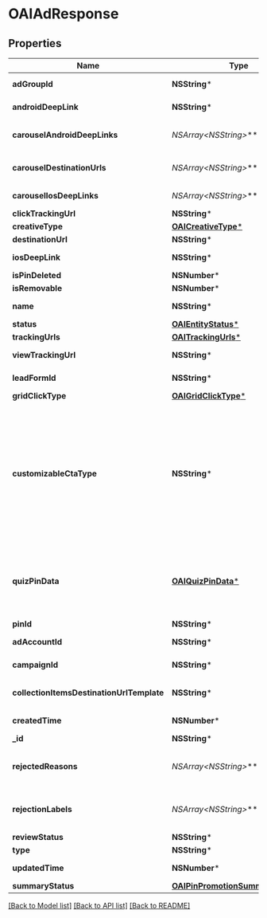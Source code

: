 # OAIAdResponse

## Properties
Name | Type | Description | Notes
------------ | ------------- | ------------- | -------------
**adGroupId** | **NSString*** | ID of the ad group that contains the ad. | [optional] 
**androidDeepLink** | **NSString*** | Deep link URL for Android devices. | [optional] 
**carouselAndroidDeepLinks** | **NSArray&lt;NSString*&gt;*** | Comma-separated deep links for the carousel pin on Android. | [optional] 
**carouselDestinationUrls** | **NSArray&lt;NSString*&gt;*** | Comma-separated destination URLs for the carousel pin to promote. | [optional] 
**carouselIosDeepLinks** | **NSArray&lt;NSString*&gt;*** | Comma-separated deep links for the carousel pin on iOS. | [optional] 
**clickTrackingUrl** | **NSString*** | Tracking url for the ad clicks. | [optional] 
**creativeType** | [**OAICreativeType***](OAICreativeType.md) |  | [optional] 
**destinationUrl** | **NSString*** | Destination URL. | [optional] 
**iosDeepLink** | **NSString*** | Deep link URL for iOS devices. | [optional] 
**isPinDeleted** | **NSNumber*** | Is original pin deleted? | [optional] 
**isRemovable** | **NSNumber*** | Is pin repinnable? | [optional] 
**name** | **NSString*** | Name of the ad - 255 chars max. | [optional] 
**status** | [**OAIEntityStatus***](OAIEntityStatus.md) |  | [optional] 
**trackingUrls** | [**OAITrackingUrls***](OAITrackingUrls.md) |  | [optional] 
**viewTrackingUrl** | **NSString*** | Tracking URL for ad impressions. | [optional] 
**leadFormId** | **NSString*** | Lead form ID for lead ad generation. | [optional] 
**gridClickType** | [**OAIGridClickType***](OAIGridClickType.md) |  | [optional] 
**customizableCtaType** | **NSString*** | Select a call to action (CTA) to display below your ad. Available only for ads with direct links enabled. CTA options for consideration and conversion campaigns are LEARN_MORE, SHOP_NOW, BOOK_NOW, SIGN_UP, VISIT_SITE, BUY_NOW, GET_OFFER, ORDER_NOW, ADD_TO_CART (for conversion campaigns with add to cart conversion events only) | [optional] 
**quizPinData** | [**OAIQuizPinData***](OAIQuizPinData.md) | Before creating a quiz ad, you must create an organic Pin using POST/Create Pin for each result in the quiz. Quiz ads cannot be saved by a Pinner. Quiz ad results can be saved. | [optional] 
**pinId** | **NSString*** | Pin ID. | [optional] 
**adAccountId** | **NSString*** | The ID of the advertiser that this ad belongs to. | [optional] 
**campaignId** | **NSString*** | ID of the ad campaign that contains this ad. | [optional] 
**collectionItemsDestinationUrlTemplate** | **NSString*** | Destination URL template for all items within a collections drawer. | [optional] 
**createdTime** | **NSNumber*** | Pin creation time. Unix timestamp in seconds. | [optional] 
**_id** | **NSString*** | The ID of this ad. | [optional] 
**rejectedReasons** | **NSArray&lt;NSString*&gt;*** | Enum reason why the pin was rejected. Returned if &lt;code&gt;review_status&lt;/code&gt; is \&quot;REJECTED\&quot;. | [optional] 
**rejectionLabels** | **NSArray&lt;NSString*&gt;*** | Text reason why the pin was rejected. Returned if &lt;code&gt;review_status&lt;/code&gt; is \&quot;REJECTED\&quot;. | [optional] 
**reviewStatus** | **NSString*** | Ad review status | [optional] 
**type** | **NSString*** | Always \&quot;ad\&quot;. | [optional] 
**updatedTime** | **NSNumber*** | Last update time. Unix timestamp in seconds. | [optional] 
**summaryStatus** | [**OAIPinPromotionSummaryStatus***](OAIPinPromotionSummaryStatus.md) | Ad summary status | [optional] 

[[Back to Model list]](../README.md#documentation-for-models) [[Back to API list]](../README.md#documentation-for-api-endpoints) [[Back to README]](../README.md)


